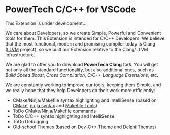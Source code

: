 # PowerTech C/C++ for VSCode

This Extension is under development...

We care about Developers, so we create Simple, Powerful and Convenient tools for them. This Extension is intended for C/C++ Developers. We believe that the most functional, modern and promising compiler today is Clang ([LLVM](https://llvm.org) project), so we built our Extension relative to the Clang/LLVM infrastructure.

We are glad to offer you to download __PowerTech Clang__ fork. You will get not only all the standard functionality, but also additional ones, such as *Build Speed Boost*, *Cross Compilation*, *C/C++ Language Extensions*, etc.

We are constantly working to improve our tools, keeping them Simple, and we really hope that they help Developers do their work more efficiently:
* CMake/Ninja/Makefile syntax highlighting and IntelliSense (based on [CMake](https://marketplace.visualstudio.com/items?itemName=twxs.cmake), [ninja syntax](https://marketplace.visualstudio.com/items?itemName=melak47.ninja-syntax) and [Makefile Tools](https://marketplace.visualstudio.com/items?itemName=ms-vscode.makefile-tools))
* ToDo CMake/Ninja/Makefile commands
* ToDo C/C++ syntax highlighting and IntelliSense
* ToDo Debugging
* Old-school Themes (based on [Dev-C++ Theme](https://marketplace.visualstudio.com/items?itemName=Guyutongxue.devcpp-theme) and [Delphi Themes](https://marketplace.visualstudio.com/items?itemName=alefragnani.delphi-themes))